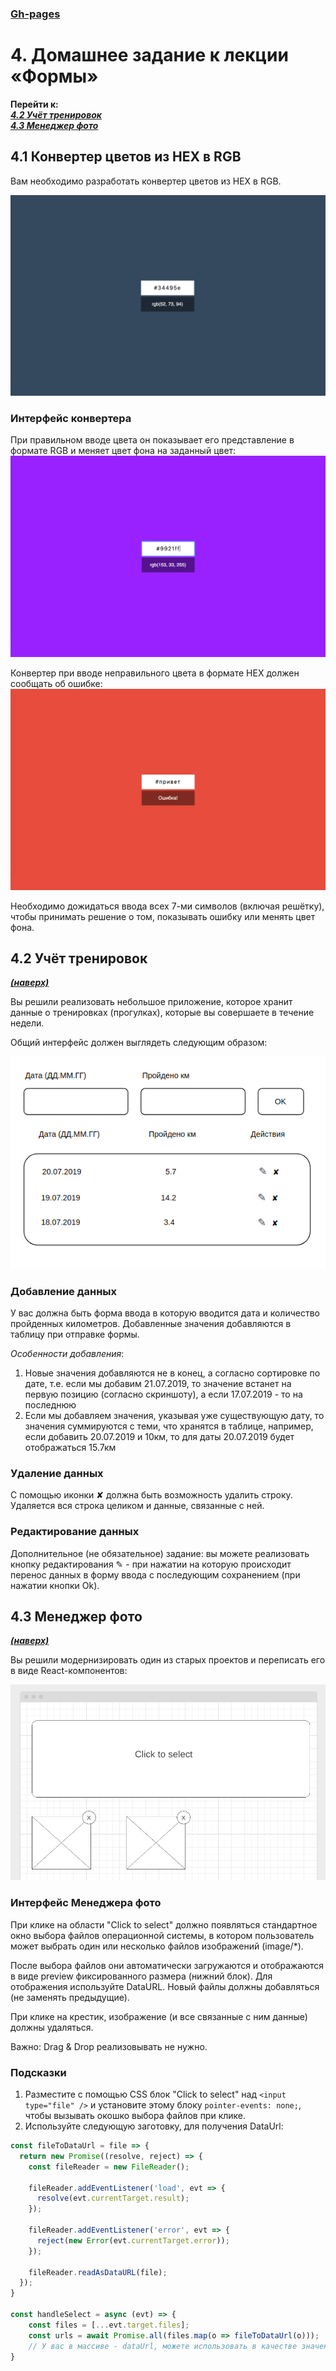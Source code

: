 <a name="top"></a>
### [Gh-pages](https://mksinc.github.io/RA-hw.-4-Forms.-1-hex2rgb.-2-Steps.-3-Photo/)
# 4. Домашнее задание к лекции «Формы»

**Перейти к:**  
***[4.2 Учёт тренировок](#4.2)  
[4.3 Менеджер фото](#4.3)***

## 4.1 Конвертер цветов из HEX в RGB

Вам необходимо разработать конвертер цветов из HEX в RGB.

![Конвертер цветов](./assets/hex2rgb/preview.png)

### Интерфейс конвертера

При правильном вводе цвета он показывает его представление в формате RGB и меняет цвет фона на заданный цвет:
![Цвет](./assets/hex2rgb/color.png)

Конвертер при вводе неправильного цвета в формате HEX должен сообщать об ошибке:
![Ошибка](./assets/hex2rgb/error.png)

Необходимо дожидаться ввода всех 7-ми символов (включая решётку), чтобы принимать решение о том, показывать ошибку или менять цвет фона.


## <a name="4.2">4.2 Учёт тренировок</a>
***[(наверх)](#top)***

Вы решили реализовать небольшое приложение, которое хранит данные о тренировках (прогулках), которые вы совершаете в течение недели.

Общий интерфейс должен выглядеть следующим образом:

![Steps](./assets/steps/steps.png)

### Добавление данных

У вас должна быть форма ввода в которую вводится дата и количество пройденных километров. Добавленные значения добавляются в таблицу при отправке формы.

_Особенности добавления_:
1. Новые значения добавляются не в конец, а согласно сортировке по дате, т.е. если мы добавим 21.07.2019, то значение встанет на первую позицию (согласно скриншоту), а если 17.07.2019 - то на последнюю
2. Если мы добавляем значения, указывая уже существующую дату, то значения суммируются с теми, что хранятся в таблице, например, если добавить 20.07.2019 и 10км, то для даты 20.07.2019 будет отображаться 15.7км

### Удаление данных

С помощью иконки ✘ должна быть возможность удалить строку. Удаляется вся строка целиком и данные, связанные с ней.

### Редактирование данных

Дополнительное (не обязательное) задание: вы можете реализовать кнопку редактирования ✎ - при нажатии на которую происходит перенос данных в форму ввода с последующим сохранением (при нажатии кнопки Ok).


## <a name="4.3">4.3 Менеджер фото</a>
***[(наверх)](#top)***

Вы решили модернизировать один из старых проектов и переписать его в виде React-компонентов:

![Менеджер фото](./assets/photo/image.png)

### Интерфейс Менеджера фото

При клике на области "Click to select" должно появляться стандартное окно выбора файлов операционной системы, в котором пользователь может выбрать один или несколько файлов изображений (image/*).

После выбора файлов они автоматически загружаются и отображаются в виде preview фиксированного размера (нижний блок). Для отображения используйте DataURL. Новый файлы должны добавляться (не заменять предыдущие).

При клике на крестик, изображение (и все связанные с ним данные) должны удаляться.

Важно: Drag & Drop реализовывать не нужно.

### Подсказки

1. Разместите с помощью CSS блок "Click to select" над `<input type="file" />` и установите этому блоку `pointer-events: none;`, чтобы вызывать окошко выбора файлов при клике.
1. Используйте следующую заготовку, для получения DataUrl:
```js
const fileToDataUrl = file => {
  return new Promise((resolve, reject) => {
    const fileReader = new FileReader();
  
    fileReader.addEventListener('load', evt => {
      resolve(evt.currentTarget.result);
    });
    
    fileReader.addEventListener('error', evt => {
      reject(new Error(evt.currentTarget.error));
    });
    
    fileReader.readAsDataURL(file);
  });
}

const handleSelect = async (evt) => {
    const files = [...evt.target.files];
    const urls = await Promise.all(files.map(o => fileToDataUrl(o)));
    // У вас в массиве - dataUrl, можете использовать в качестве значения атрибута src тега img
}
```
